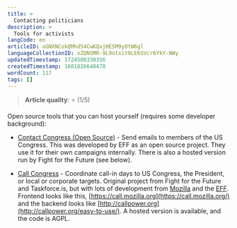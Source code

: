```yaml
---
title: >
  Contacting politicians
description: >
  Tools for activists
langCode: en
articleID: oGNXNCokQMhd54CwKQxjHE5M9yOtW6gl
languageCollectionID: oZQNSMR-9L9otxit9LE6SVcr6YkY-NWy
updatedTimestamp: 1724508330356
createdTimestamp: 1601826648470
wordCount: 117
tags: []
---
```


> **Article quality**: ⭐️ (1/5)

Open source tools that you can host yourself (requires some developer background):

-   [Contact Congress (Open Source)](https://github.com/EFForg/contact-congress) - Send emails to members of the US Congress. This was developed by EFF as an open source project. They use it for their own campaigns internally. There is also a hosted version run by Fight for the Future (see below).
    
-   [Call Congress](https://github.com/fightforthefuture/call-congress) - Coordinate call-in days to US Congress, the President, or local or corporate targets. Original project from Fight for the Future and Taskforce.is, but with lots of development from [Mozilla](https://github.com/mozilla/call-congress) and the [EFF](https://github.com/effOrg/call-congress/tree/refactor/master). Frontend looks like this, [https://call.mozilla.org](https://call.mozilla.org/) and the backend looks like [http://callpower.org](http://callpower.org/easy-to-use/). A hosted version is available, and the code is AGPL.